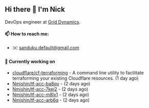 ## Hi there 👋 I'm Nick

DevOps engineer at [Grid Dynamics](https://www.griddynamics.com/).

#### 📫 How to reach me:

- ✉️ sanduku.default@gmail.com

#### 👷 Currently working on


- [cloudflare/cf-terraforming](https://github.com/cloudflare/cf-terraforming) - A command line utility to facilitate terraforming your existing Cloudflare resources. (1 day ago)
- [Nmishin/tf-acc-ba8qv](https://github.com/Nmishin/tf-acc-ba8qv) -  (2 days ago)
- [Nmishin/tf-acc-7kej2](https://github.com/Nmishin/tf-acc-7kej2) -  (2 days ago)
- [Nmishin/tf-acc-m8lx1](https://github.com/Nmishin/tf-acc-m8lx1) -  (2 days ago)
- [Nmishin/tf-acc-arb6q](https://github.com/Nmishin/tf-acc-arb6q) -  (2 days ago)
